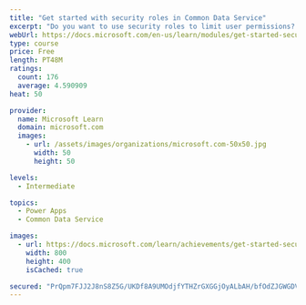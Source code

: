 ```yaml
---
title: "Get started with security roles in Common Data Service"
excerpt: "Do you want to use security roles to limit user permissions? This module will show you how you can set permissions to limit access to an environment or limit which users can view, edit, or delete data in an environment within Common Data Service."
webUrl: https://docs.microsoft.com/en-us/learn/modules/get-started-security-roles/
type: course
price: Free
length: PT48M
ratings:
  count: 176
  average: 4.590909
heat: 50

provider:
  name: Microsoft Learn
  domain: microsoft.com
  images:
    - url: /assets/images/organizations/microsoft.com-50x50.jpg
      width: 50
      height: 50

levels:
  - Intermediate

topics:
  - Power Apps
  - Common Data Service

images:
  - url: https://docs.microsoft.com/learn/achievements/get-started-security-roles-social.png
    width: 800
    height: 400
    isCached: true

secured: "PrQpm7FJJ2J8nS8Z5G/UKDf8A9UMOdjfYTHZrGXGGjOyALbAH/bfOdZJGWGDVjNmKzRyQcojVntovLVY912JyAIBDJLUEaliKSvwXYnIBZFqV2D1WqtWCs0C4+CLRP8CfyJpB4Ax0pCPuoFRO2vBQHQU0zYfoTaM2EfmxoVEfHJQL7CnHptAlrnzFYet2sxXzqrVbHl1SwfERtZfKQOrASVCND8pXYiB3+1mREilUIEwK22Lifl57jAZgI2pMb4RrpUN52T2xGsYdKFTpYNFKRoqPwxJjj3hZr3WbmXkcdOMlxEwg8bxnOU2lKk5d/fbptP9rkbwATT5zea0+RZWMBkf9RxuWHHN9DH5mm+kLVG/e7+/ikqMTIToqCiUiYkGQ+Hy67PnwuIwDWigY0oDevPQmma6x4csAEaUbJ2Mx2E=;Agx5tQLs8f9EGoUR6gA5qA=="
---
```


